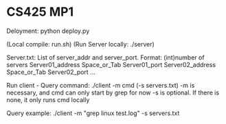 # CS425 MP1

Deloyment:
	python deploy.py

(Local compile: run.sh)
(Run Server locally: ./server)

Server.txt: 
	List of server_addr and server_port. Format:
	(int)number of servers
	Server01_address Space_or_Tab Server01_port
	Server02_address Space_or_Tab Server02_port
	...

Run client - Query command:
	./client -m cmd (-s servers.txt)
	-m is necessary, and cmd can only start by grep for now
	-s is optional. If there is none, it only runs cmd locally

Query example:
	./client -m "grep linux test.log" -s servers.txt
